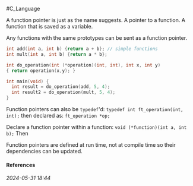#C_Language 

A function pointer is just as the name suggests. A pointer to a function. A function that is saved as a variable.

Any functions with the same prototypes can be sent as a function pointer.
```C
int add(int a, int b) {return a + b}; // simple functions
int mult(int a, int b) {return a * b};

int do_operation(int (*operation)(int, int), int x, int y)
{ return operation(x,y); } 

int main(void) {
  int result = do_operation(add, 5, 4);
  int result2 = do_operation(mult, 5, 4);
}
```

Function pointers can also be `typedef`'d:
`typedef int ft_operation(int, int);`
then declared as:
`ft_operation *op;`

Declare a function pointer within a function:
`void (*function)(int a, int b);`
Then 

Function pointers are defined at run time, not at compile time so their dependencies can be updated.
#### References


_2024-05-31 18:44_